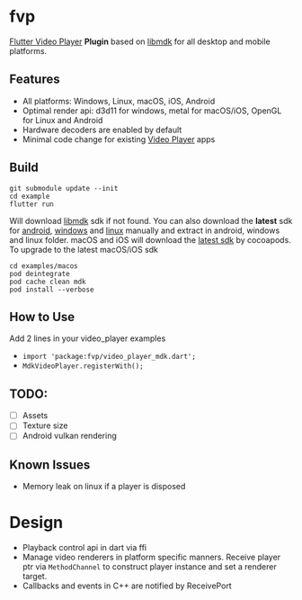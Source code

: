 # fvp

[Flutter Video Player](https://pub.dev/packages/video_player) **Plugin** based on [libmdk](https://github.com/wang-bin/mdk-sdk) for all desktop and mobile platforms.


## Features
- All platforms: Windows, Linux, macOS, iOS, Android
- Optimal render api: d3d11 for windows, metal for macOS/iOS, OpenGL for Linux and Android
- Hardware decoders are enabled by default
- Minimal code change for existing [Video Player](https://pub.dev/packages/video_player) apps

## Build

```
git submodule update --init
cd example
flutter run
```

Will download [libmdk](https://github.com/wang-bin/mdk-sdk) sdk if not found. You can also download the **latest** sdk for [android](https://sourceforge.net/projects/mdk-sdk/files/nightly/mdk-sdk-android.7z), [windows](https://sourceforge.net/projects/mdk-sdk/files/nightly/mdk-sdk-windows-desktop-vs2022.7z/download) and [linux](https://sourceforge.net/projects/mdk-sdk/files/nightly/mdk-sdk-linux.tar.xz) manually and extract in android, windows and linux folder. macOS and iOS will download the [latest sdk](https://sourceforge.net/projects/mdk-sdk/files/nightly/mdk-sdk-apple.zip/download) by cocoapods. To upgrade to the latest macOS/iOS sdk
```
cd examples/macos
pod deintegrate
pod cache clean mdk
pod install --verbose
```

## How to Use
Add 2 lines in your video_player examples
- `import 'package:fvp/video_player_mdk.dart';`
- `MdkVideoPlayer.registerWith();`
## TODO:
- [ ] Assets
- [ ] Texture size
- [ ] Android vulkan rendering

## Known Issues
- Memory leak on linux if a player is disposed

# Design
- Playback control api in dart via ffi
- Manage video renderers in platform specific manners. Receive player ptr via `MethodChannel` to construct player instance and set a renderer target.
- Callbacks and events in C++ are notified by ReceivePort
